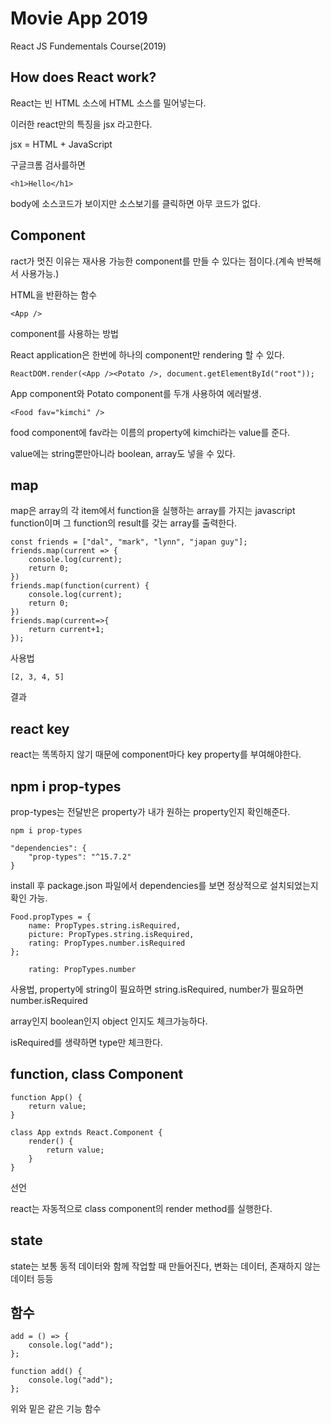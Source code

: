 # Movie App 2019

React JS Fundementals Course(2019)

## How does React work?

React는 빈 HTML 소스에 HTML 소스를 밀어넣는다.

이러한 react만의 특징을 jsx 라고한다.

jsx = HTML + JavaScript

구글크롬 검사를하면

    <h1>Hello</h1>

body에 소스코드가 보이지만 소스보기를 클릭하면 아무 코드가 없다.

## Component

ract가 멋진 이유는 재사용 가능한 component를 만들 수 있다는 점이다.(계속 반복해서 사용가능.)

HTML을 반환하는 함수

    <App />

component를 사용하는 방법

React application은 한번에 하나의 component만 rendering 할 수 있다.

    ReactDOM.render(<App /><Potato />, document.getElementById("root"));

App component와 Potato component를 두개 사용하여 에러발생.

    <Food fav="kimchi" />

food component에 fav라는 이름의 property에 kimchi라는 value를 준다.

value에는 string뿐만아니라 boolean, array도 넣을 수 있다.

## map

map은 array의 각 item에서 function을 실행하는 array를 가지는 javascript function이며 그 function의 result를 갖는 array를 출력한다.

    const friends = ["dal", "mark", "lynn", "japan guy"];
    friends.map(current => {
        console.log(current);
        return 0;
    })
    friends.map(function(current) {
        console.log(current);
        return 0;
    })
    friends.map(current=>{
        return current+1;
    });

사용법

    [2, 3, 4, 5]

결과

## react key

react는 똑똑하지 않기 때문에 component마다 key property를 부여해야한다.

## npm i prop-types

prop-types는 전달반은 property가 내가 원하는 property인지 확인해준다.

    npm i prop-types

    "dependencies": {
        "prop-types": "^15.7.2"
    }

install 후 package.json 파일에서 dependencies를 보면 정상적으로 설치되었는지 확인 가능.

    Food.propTypes = {
        name: PropTypes.string.isRequired,
        picture: PropTypes.string.isRequired,
        rating: PropTypes.number.isRequired
    };

        rating: PropTypes.number

사용법, property에 string이 필요하면 string.isRequired, number가 필요하면 number.isRequired

array인지 boolean인지 object 인지도 체크가능하다.

isRequired를 생략하면 type만 체크한다.

## function, class Component

    function App() {
        return value;
    }

    class App extnds React.Component {
        render() {
            return value;
        }
    }

선언

react는 자동적으로 class component의 render method를 실행한다.

## state

state는 보통 동적 데이터와 함께 작업할 때 만들어진다, 변화는 데이터, 존재하지 않는 데이터 등등

## 함수

    add = () => {
        console.log("add");
    };

    function add() {
        console.log("add");
    };

위와 밑은 같은 기능 함수
